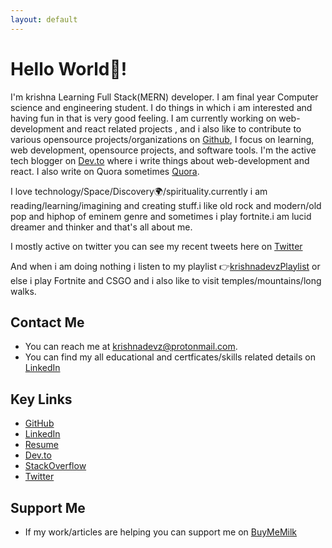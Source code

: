 ```yaml
---
layout: default
---
```


# Hello World👋!

I'm krishna Learning Full Stack(MERN) developer.
I am final year Computer science and engineering student.
I do things in which i am interested and having fun in that is very good feeling.
I am currently working on web-development and react related projects , and i also like to contribute to various opensource projects/organizations on [Github](https://github.com/krishnadevz), I focus on learning, web development, opensource projects, and software tools.
I'm the active tech blogger on [Dev.to](https://dev.to/krishnakakade) where i write things about web-development and react.
I also write on Quora sometimes [Quora](https://www.quora.com/profile/Krishna-Kakade-2).

I love technology/Space/Discovery🌍/spirituality.currently i am reading/learning/imagining and creating stuff.i like old rock and modern/old pop and hiphop of eminem genre and sometimes i play fortnite.i am lucid dreamer and thinker and that's all about me.

I mostly active on twitter you can see my recent tweets here on [Twitter](https://twitter.com/krishnadevz)

And when i am doing nothing i listen to my playlist 👉[krishnadevzPlaylist](https://www.youtube.com/playlist?list=PLpgxnKQJjhelT86IP_4S-DNQWHNIpaxYo) or else i play Fortnite and CSGO and i also like to visit temples/mountains/long walks. 

## Contact Me

* You can reach me at [krishnadevz@protonmail.com](mailto:krishnadevz@protonmail.com).
* You can find my all educational and certficates/skills related details on [LinkedIn](https://www.linkedin.com/in/krishnakakade/)


## Key Links

* [GitHub](https://github.com/krishnadevz)
* [LinkedIn](https://www.linkedin.com/in/krishnakakade/)
* [Resume](https://gitconnected.com/krishnadevz/resume)
* [Dev.to](https://dev.to/krishnakakade)
* [StackOverflow](https://stackoverflow.com/users/8926157/krishna-kakade)
* [Twitter](https://twitter.com/krishnadevz)

## Support Me
* If my work/articles are helping you can support me on [BuyMeMilk](https://www.buymeacoffee.com/eAcXWMB)


